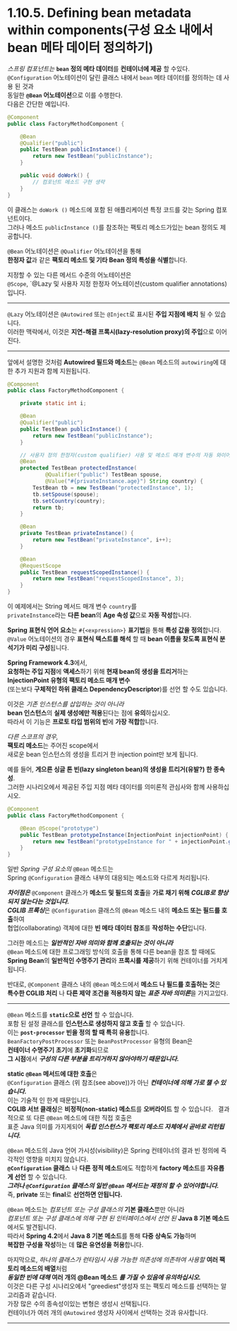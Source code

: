 # 1.10.5. Defining bean metadata within components(구성 요소 내에서 bean 메타 데이터 정의하기)


*스프링 컴포넌트는* **`bean` 정의 메타 데이터**를 **컨테이너에 제공** 할 수있다.  
`@Configuration` 어노테이션이 달린 클래스 내에서 `bean` 메타 데이터를 정의하는 데 사용 된 것과  
동일한 **`@Bean` 어노테이션**으로 이를 수행한다.  
다음은 간단한 예입니다.  

~~~java
@Component
public class FactoryMethodComponent {

    @Bean
    @Qualifier("public")
    public TestBean publicInstance() {
        return new TestBean("publicInstance");
    }

    public void doWork() {
        // 컴포넌트 메소드 구현 생략
    }
}
~~~

이 클래스는 `doWork ()` 메소드에 포함 된 애플리케이션 특정 코드를 갖는 Spring 컴포넌트이다.  
그러나 메소드 `publicInstance ()`를 참조하는 팩토리 메소드가있는 bean 정의도 제공합니다.  

`@Bean` 어노테이션은 `@Qualifier` 어노테이션을 통해  
**한정자 값**과 같은 **팩토리 메소드 및 기타 Bean 정의 특성을 식별**합니다.  

지정할 수 있는 다른 메서드 수준의 어노테이션은  
`@Scope`, `@Lazy 및 사용자 지정 한정자 어노테이션(custom qualifier annotations)입니다.  

---
`@Lazy` 어노테이션은 `@Autowired` 또는 `@Inject`로 표시된 **주입 지점에 배치** 될 수 있습니다.  
이러한 맥락에서, 이것은 **지연-해결 프록시(lazy-resolution proxy)의 주입**으로 이어진다.  

---

앞에서 설명한 것처럼 **Autowired 필드와 메소드**는 `@Bean` 메소드의 `autowiring`에 대한 추가 지원과 함께 지원됩니다.  
~~~java
@Component
public class FactoryMethodComponent {

    private static int i;

    @Bean
    @Qualifier("public")
    public TestBean publicInstance() {
        return new TestBean("publicInstance");
    }

    // 사용자 정의 한정자(custom qualifier) 사용 및 메소드 매개 변수의 자동 와이어 링
    @Bean
    protected TestBean protectedInstance(
            @Qualifier("public") TestBean spouse,
            @Value("#{privateInstance.age}") String country) {
        TestBean tb = new TestBean("protectedInstance", 1);
        tb.setSpouse(spouse);
        tb.setCountry(country);
        return tb;
    }

    @Bean
    private TestBean privateInstance() {
        return new TestBean("privateInstance", i++);
    }

    @Bean
    @RequestScope
    public TestBean requestScopedInstance() {
        return new TestBean("requestScopedInstance", 3);
    }
}
~~~

이 예제에서는 String 메서드 매개 변수 `country`를  
`privateInstance`라는 **다른 bean**의 **Age 속성 값**으로 **자동 작성**합니다.  

**Spring 표현식 언어 요소**는 `#{<expression>}` **표기법**을 통해 **특성 값을 정의**합니다.  
`@Value` 어노테이션의 경우 **표현식 텍스트를 해석** 할 때 **bean 이름을 찾도록 표현식 분석기가 미리 구성**됩니다.  

**Spring Framework 4.3**에서,  
**요청하는 주입 지점**에 **액세스**하기 위해 **현재 bean의 생성을 트리거**하는  
**InjectionPoint 유형의 팩토리 메소드 매개 변수**  
(또는보다 **구체적인 하위 클래스 DependencyDescriptor**)를 선언 할 수도 있습니다.  

이것은 *기존 인스턴스를 삽입하는 것이 아니라*  
**bean 인스턴스**의 **실제 생성에만 적용**된다는 점에 **유의**하십시오.  
따라서 이 기능은 **프로토 타입 범위의 빈**에 **가장 적합**합니다.  

*다른 스코프의 경우,*  
**팩토리 메소드**는 주어진 scope에서  
새로운 bean 인스턴스의 생성을 트리거 한 injection point만 보게 됩니다.  

예를 들어, **게으른 싱글 톤 빈(lazy singleton bean)의 생성을 트리거(유발?) 한 종속성**.  
그러한 시나리오에서 제공된 주입 지점 메타 데이터를 의미론적 관심사와 함께 사용하십시오.  
~~~java
@Component
public class FactoryMethodComponent {

    @Bean @Scope("prototype")
    public TestBean prototypeInstance(InjectionPoint injectionPoint) {
        return new TestBean("prototypeInstance for " + injectionPoint.getMember());
    }
}
~~~

일반 *Spring 구성 요소의* `@Bean` 메소드는  
Spring `@Configuration` 클래스 내부의 대응되는 메소드와 다르게 처리됩니다.  

***차이점은*** `@Component` 클래스가 **메소드 및 필드의 호출**을 **가로 채기 위해** ***CGLIB로 향상되지 않는다는 것입니다.  
CGLIB 프록싱***은 `@Configuration` 클래스의 `@Bean` 메소드 내의 **메소드 또는 필드를 호출**하여  
협업(collaborating) 객체에 대한 **빈 메타 데이터 참조**를 **작성하는 수단**입니다.  

그러한 메소드는 ***일반적인 자바 의미와 함께 호출되는 것이 아니라***  
`@Bean` 메소드에 대한 프로그래밍 방식의 호출을 통해 다른 bean을 참조 할 때에도  
**Spring Bean**의 **일반적인 수명주기 관리**와 **프록시를 제공**하기 위해 컨테이너를 거치게됩니다.  

반대로, `@Component` 클래스 내의 `@Bean` 메소드에서 **메소드 나 필드를 호출하는 것**은  
**특수한 CGLIB 처리** 나 **다른 제약 조건을 적용하지 않는** ***표준 자바 의미론***을 가지고있다.  

---
`@Bean` 메소드를 **`static`으로 선언** 할 수 있습니다.  
포함 된 설정 클래스를 **인스턴스로 생성하지 않고 호출** 할 수 있습니다.  
이는 **`post-processor` 빈을 정의 할 때 특히 유용**합니다.  
`BeanFactoryPostProcessor` 또는 `BeanPostProcessor` 유형의 Bean은  
**컨테이너 수명주기 초기**에 **초기화**되므로  
**그 시점**에서 ***구성의 다른 부분을 트리거하지 않아야하기 때문입니다.***  

**static `@Bean` 메서드에 대한 호출**은  
`@Configuration` 클래스 (위 참조(see above))가 아닌 ***컨테이너에 의해 가로 챌 수 있습니다.***  
이는 기술적 인 한계 때문입니다.   
**CGLIB 서브 클래싱**은 **비정적(non-static) 메소드**를 **오버라이드** 할 수 있습니다.  
결과적으로 또 다른 `@Bean` 메소드에 대한 직접 호출은  
표준 Java 의미를 가지게되어 ***독립 인스턴스가 팩토리 메소드 자체에서 곧바로 리턴됩니다.***  

`@Bean` 메소드의 Java 언어 가시성(visibility)은 Spring 컨테이너의 결과 빈 정의에 즉각적인 영향을 미치지 않습니다.  
**`@Configuration` 클래스** 나 **다른 정적 메소드**에도 적합하게 **factory 메소드**를 **자유롭게 선언** 할 수 있습니다.  
***그러나 `@Configuration` 클래스의 일반 `@Bean` 메서드는 재정의 할 수 있어야합니다.***  
즉, **private** 또는 **final**로 **선언하면 안됩니다.**  

`@Bean` 메소드는 *컴포넌트 또는 구성 클래스의* **기본 클래스**뿐만 아니라  
*컴포넌트 또는 구성 클래스에 의해 구현 된 인터페이스에서 선언 된* **Java 8 기본 메소드**에서도 발견됩니다.  
따라서 **Spring 4.2**에서 **Java 8 기본 메소드**를 통해 **다중 상속도 가능**하며  
**복잡한 구성을 작성**하는 데 **많은 유연성을 허용**합니다.  

마지막으로, *하나의 클래스가 런타임시 사용 가능한 의존성에 의존하여 사용할* **여러 팩토리 메소드의 배열**처럼  
***동일한 빈에 대해*** **여러 개의 @Bean 메소드** ***를 가질 수 있음에 유의하십시오.***  
이것은 다른 구성 시나리오에서 "greediest"생성자 또는 팩토리 메소드를 선택하는 알고리즘과 같습니다.  
가장 많은 수의 종속성이있는 변형은 생성시 선택됩니다.  
컨테이너가 여러 개의 `@Autowired` 생성자 사이에서 선택하는 것과 유사합니다.  

---

